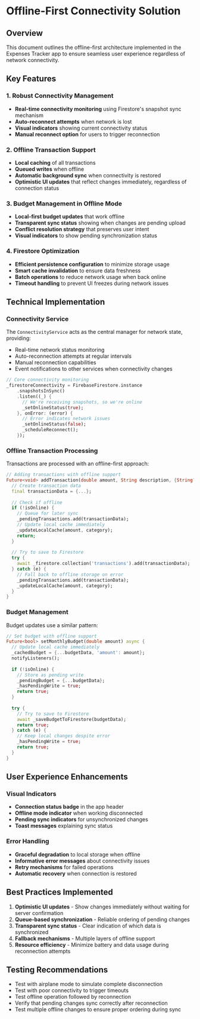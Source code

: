 # Offline-First Connectivity Solution

## Overview
This document outlines the offline-first architecture implemented in the Expenses Tracker app to ensure seamless user experience regardless of network connectivity.

## Key Features

### 1. Robust Connectivity Management
- **Real-time connectivity monitoring** using Firestore's snapshot sync mechanism
- **Auto-reconnect attempts** when network is lost
- **Visual indicators** showing current connectivity status
- **Manual reconnect option** for users to trigger reconnection

### 2. Offline Transaction Support
- **Local caching** of all transactions
- **Queued writes** when offline
- **Automatic background sync** when connectivity is restored
- **Optimistic UI updates** that reflect changes immediately, regardless of connection status

### 3. Budget Management in Offline Mode
- **Local-first budget updates** that work offline
- **Transparent sync status** showing when changes are pending upload
- **Conflict resolution strategy** that preserves user intent
- **Visual indicators** to show pending synchronization status

### 4. Firestore Optimization
- **Efficient persistence configuration** to minimize storage usage
- **Smart cache invalidation** to ensure data freshness
- **Batch operations** to reduce network usage when back online
- **Timeout handling** to prevent UI freezes during network issues

## Technical Implementation

### Connectivity Service
The `ConnectivityService` acts as the central manager for network state, providing:
- Real-time network status monitoring
- Auto-reconnection attempts at regular intervals
- Manual reconnection capabilities
- Event notifications to other services when connectivity changes

```dart
// Core connectivity monitoring
_firestoreConnectivity = FirebaseFirestore.instance
    .snapshotsInSync()
    .listen((_) {
      // We're receiving snapshots, so we're online
      _setOnlineStatus(true);
    }, onError: (error) {
      // Error indicates network issues
      _setOnlineStatus(false);
      _scheduleReconnect();
    });
```

### Offline Transaction Processing
Transactions are processed with an offline-first approach:

```dart
// Adding transactions with offline support
Future<void> addTransaction(double amount, String description, {String? category}) async {
  // Create transaction data
  final transactionData = {...};
  
  // Check if offline
  if (!isOnline) {
    // Queue for later sync
    _pendingTransactions.add(transactionData);
    // Update local cache immediately
    _updateLocalCache(amount, category);
    return;
  }
  
  // Try to save to Firestore
  try {
    await _firestore.collection('transactions').add(transactionData);
  } catch (e) {
    // Fall back to offline storage on error
    _pendingTransactions.add(transactionData);
    _updateLocalCache(amount, category);
  }
}
```

### Budget Management
Budget updates use a similar pattern:

```dart
// Set budget with offline support
Future<bool> setMonthlyBudget(double amount) async {
  // Update local cache immediately
  _cachedBudget = {...budgetData, 'amount': amount};
  notifyListeners();
  
  if (!isOnline) {
    // Store as pending write
    _pendingBudget = {...budgetData};
    _hasPendingWrite = true;
    return true;
  }
  
  try {
    // Try to save to Firestore
    await _saveBudgetToFirestore(budgetData);
    return true;
  } catch (e) {
    // Keep local changes despite error
    _hasPendingWrite = true;
    return true;
  }
}
```

## User Experience Enhancements

### Visual Indicators
- **Connection status badge** in the app header
- **Offline mode indicator** when working disconnected
- **Pending sync indicators** for unsynchronized changes
- **Toast messages** explaining sync status

### Error Handling
- **Graceful degradation** to local storage when offline
- **Informative error messages** about connectivity issues
- **Retry mechanisms** for failed operations
- **Automatic recovery** when connection is restored

## Best Practices Implemented

1. **Optimistic UI updates** - Show changes immediately without waiting for server confirmation
2. **Queue-based synchronization** - Reliable ordering of pending changes
3. **Transparent sync status** - Clear indication of which data is synchronized
4. **Fallback mechanisms** - Multiple layers of offline support
5. **Resource efficiency** - Minimize battery and data usage during reconnection attempts

## Testing Recommendations
- Test with airplane mode to simulate complete disconnection
- Test with poor connectivity to trigger timeouts
- Test offline operation followed by reconnection
- Verify that pending changes sync correctly after reconnection
- Test multiple offline changes to ensure proper ordering during sync
